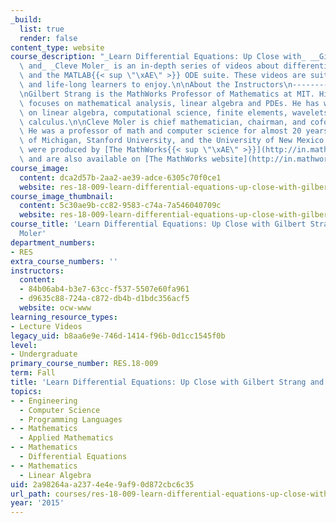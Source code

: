 ```yaml
---
_build:
  list: true
  render: false
content_type: website
course_description: "_Learn Differential Equations: Up Close with_ __Gilbert Strang_\
  \ and_ _Cleve Moler_ is an in-depth series of videos about differential equations\
  \ and the MATLAB{{< sup \"\xAE\" >}} ODE suite. These videos are suitable for students\
  \ and life-long learners to enjoy.\n\nAbout the Instructors\n---------------------\n\
  \nGilbert Strang is the MathWorks Professor of Mathematics at MIT. His research\
  \ focuses on mathematical analysis, linear algebra and PDEs. He has written textbooks\
  \ on linear algebra, computational science, finite elements, wavelets, GPS, and\
  \ calculus.\n\nCleve Moler is chief mathematician, chairman, and cofounder of MathWorks.\
  \ He was a professor of math and computer science for almost 20 years at the University\
  \ of Michigan, Stanford University, and the University of New Mexico.\n\nThese videos\
  \ were produced by [The MathWorks{{< sup \"\xAE\" >}}](http://in.mathworks.com/)\
  \ and are also available on [The MathWorks website](http://in.mathworks.com/academia/courseware/learn-differential-equations.html).\n"
course_image:
  content: dca2d57b-2aa2-ae39-adce-6305c70f0ce1
  website: res-18-009-learn-differential-equations-up-close-with-gilbert-strang-and-cleve-moler-fall-2015
course_image_thumbnail:
  content: 5c30ae9b-cc82-9583-c74a-7a546040709c
  website: res-18-009-learn-differential-equations-up-close-with-gilbert-strang-and-cleve-moler-fall-2015
course_title: 'Learn Differential Equations: Up Close with Gilbert Strang and Cleve
  Moler'
department_numbers:
- RES
extra_course_numbers: ''
instructors:
  content:
  - 84b06ab4-b3e7-63cc-f537-5507e60fa961
  - d9635c88-724a-c872-db4b-d1bdc356acf5
  website: ocw-www
learning_resource_types:
- Lecture Videos
legacy_uid: b8aa6e9e-746d-1414-f96b-0d1cc1545f0b
level:
- Undergraduate
primary_course_number: RES.18-009
term: Fall
title: 'Learn Differential Equations: Up Close with Gilbert Strang and Cleve Moler'
topics:
- - Engineering
  - Computer Science
  - Programming Languages
- - Mathematics
  - Applied Mathematics
- - Mathematics
  - Differential Equations
- - Mathematics
  - Linear Algebra
uid: 2a98264a-a237-4e4e-9af9-0d872cbc6c35
url_path: courses/res-18-009-learn-differential-equations-up-close-with-gilbert-strang-and-cleve-moler-fall-2015
year: '2015'
---
```

